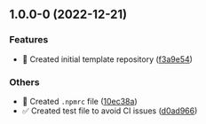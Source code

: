 

## 1.0.0-0 (2022-12-21)


### Features

* :tada: Created initial template repository ([f3a9e54](https://github.com/tiagoboeing/nodejs-github-actions/commit/f3a9e5457470f6cb60e1a86a6242ca06509aeca0))


### Others

* :rocket: Created `.npmrc` file ([10ec38a](https://github.com/tiagoboeing/nodejs-github-actions/commit/10ec38a6c19312dc6e7d0c14efc10ec3a75aee5d))
* :white_check_mark: Created test file to avoid CI issues ([d0ad966](https://github.com/tiagoboeing/nodejs-github-actions/commit/d0ad966c1ed3311f35ff849ee79f245cc5613af3))